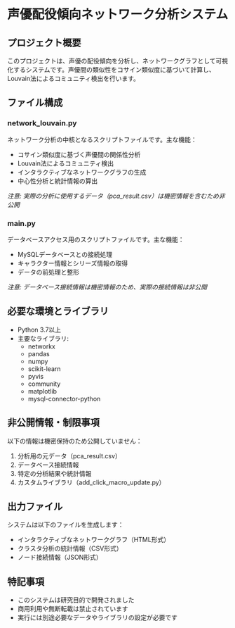 # 声優配役傾向ネットワーク分析システム

## プロジェクト概要
このプロジェクトは、声優の配役傾向を分析し、ネットワークグラフとして可視化するシステムです。声優間の類似性をコサイン類似度に基づいて計算し、Louvain法によるコミュニティ検出を行います。

## ファイル構成

### network_louvain.py
ネットワーク分析の中核となるスクリプトファイルです。主な機能：
- コサイン類似度に基づく声優間の関係性分析
- Louvain法によるコミュニティ検出
- インタラクティブなネットワークグラフの生成
- 中心性分析と統計情報の算出

*注意: 実際の分析に使用するデータ（pca_result.csv）は機密情報を含むため非公開*

### main.py
データベースアクセス用のスクリプトファイルです。主な機能：
- MySQLデータベースとの接続処理
- キャラクター情報とシリーズ情報の取得
- データの前処理と整形

*注意: データベース接続情報は機密情報のため、実際の接続情報は非公開*

## 必要な環境とライブラリ
- Python 3.7以上
- 主要なライブラリ:
  - networkx
  - pandas
  - numpy
  - scikit-learn
  - pyvis
  - community
  - matplotlib
  - mysql-connector-python

## 非公開情報・制限事項
以下の情報は機密保持のため公開していません：
1. 分析用の元データ（pca_result.csv）
2. データベース接続情報
3. 特定の分析結果や統計情報
4. カスタムライブラリ（add_click_macro_update.py）

## 出力ファイル
システムは以下のファイルを生成します：
- インタラクティブなネットワークグラフ（HTML形式）
- クラスタ分析の統計情報（CSV形式）
- ノード接続情報（JSON形式）

## 特記事項
- このシステムは研究目的で開発されました
- 商用利用や無断転載は禁止されています
- 実行には別途必要なデータやライブラリの設定が必要です

